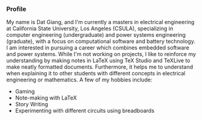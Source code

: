 ### Profile
My name is Dat Giang, and I'm currently a masters in electrical engineering at California State University, Los Angeles (CSULA), specializing in computer engineering (undergraduate) and power systems engineering (graduate), with a focus on computational software and battery technology. I am interested in pursuing a career which combines embedded software and power systems. While I'm not working on projects, I like to reinforce my understanding by making notes in LaTeX using TeX Studio and TeXLive to make neatly formatted documents. Furthermore, it helps me to understand when explaining it to other students with different concepts in electrical engineering or mathematics. A few of my hobbies include:

- Gaming
- Note-making with LaTeX
- Story Writing
- Experimenting with different circuits using breadboards

<!--
**Dgiang3/Dgiang3** is a ✨ _special_ ✨ repository because its `README.md` (this file) appears on your GitHub profile.

Here are some ideas to get you started:

- 🔭 I’m currently working on ...
- 🌱 I’m currently learning ...
- 👯 I’m looking to collaborate on ...
- 🤔 I’m looking for help with ...
- 💬 Ask me about ...
- 📫 How to reach me: ...
- 😄 Pronouns: ...
- ⚡ Fun fact: ...
-->
